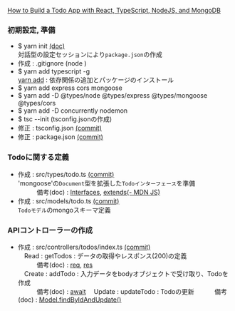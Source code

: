 [How to Build a Todo App with React, TypeScript, NodeJS, and MongoDB](https://www.freecodecamp.org/news/how-to-build-a-todo-app-with-react-typescript-nodejs-and-mongodb/)

### 初期設定, 準備
- $ yarn init [(doc)](https://classic.yarnpkg.com/ja/docs/cli/init/#toc-yarn-init)  
  対話型の設定セッションにより``package.json``の作成
- 作成 : .gitignore (node
)
- $ yarn add typescript -g  
  [yarn add](https://classic.yarnpkg.com/ja/docs/cli/add) : 依存関係の追加とパッケージのインストール
- $ yarn add express cors mongoose
- $ yarn add -D @types/node @types/express @types/mongoose @types/cors
- $ yarn add -D concurrently nodemon
- $ tsc --init (tsconfig.jsonの作成)
- 修正 : tsconfig.json [(commit)](https://github.com/RiSEblackbird/TS_Node_MongoDB/commit/94b787c19102c441b156b18b8f303e23584149b7)
- 修正 : package.json [(commit)](https://github.com/RiSEblackbird/TS_Node_MongoDB/commit/e6d56691d47c3821de4abb2e5e023c8ba76aeca6)
### Todoに関する定義
- 作成 : src/types/todo.ts [(commit)](https://github.com/RiSEblackbird/TS_Node_MongoDB/commit/45c69c2aaad6bb5637bbaf148093881966821ff9)  
  'mongoose'の``Document``型を拡張した``Todoインターフェース``を準備  
　　　備考(doc) : [Interfaces](https://typescript-jp.gitbook.io/deep-dive/type-system/interfaces), [extends(- MDN JS)](https://developer.mozilla.org/ja/docs/Web/JavaScript/Reference/Classes/extends)
- 作成 : src/models/todo.ts [(commit)](https://github.com/RiSEblackbird/TS_Node_MongoDB/commit/df005a75343738800194ba0a422864d471207f11)  
  ``Todoモデル``のmongoスキーマ定義
### APIコントローラーの作成
- 作成 : src/controllers/todos/index.ts [(commit)](https://github.com/RiSEblackbird/TS_Node_MongoDB/commit/8a37c7f873b97c9dbbd43f64b91ad8e1b6be6b2e)  
　Read : getTodos : データの取得やレスポンス(200)の定義  
　　　備考(doc) : [req](http://expressjs.com/ja/api.html#req), [res](http://expressjs.com/ja/api.html#res)  
　Create : addTodo : 入力データをbodyオブジェクトで受け取り、Todoを作成  
　　　備考(doc) : [await](https://typescript-jp.gitbook.io/deep-dive/future-javascript/async-await)
　Update : updateTodo : Todoの更新
　　　備考(doc) : [Model.findByIdAndUpdate()](https://mongoosejs.com/docs/api.html#model_Model.findByIdAndUpdate)